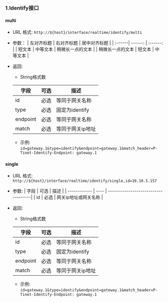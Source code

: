 ### 1.Identify接口 
#### multi

* URL 格式: `http://${host}/interface/realtime/identify/multi`
* 参数：
| 左对齐标题 | 右对齐标题 | 居中对齐标题 |
| :------| ------: | :------: |
| 短文本 | 中等文本 | 稍微长一点的文本 |
| 稍微长一点的文本 | 短文本 | 中等文本 |
* 返回:
  - String格式数

  | 字段          | 可选 | 描述                                 |
  | ------------ | ---- | ------------------------------------|
  | id           | 必选 | 等同于网关名称                         |
  | type         | 必选 | 固定为identify                        |
  | endpoint     | 必选 | 等同于网关名称                         |
  | match        | 必选 | 等同于网关ip地址                       |
  - 示例: `id=gateway.1&type=identify&endpoint=gateway.1&match_header=P-Tinet-Identify-Endpoint: gateway.1`
  


#### single

* URL 格式: `http://${host}/interface/realtime/identify/single,id=10.10.5.157`
* 参数:
    | 字段          | 可选 | 描述                                 |
    | ------------ | ---- | ------------------------------------|
    | id           | 必选 | 网关ip地址或网关名称                    |
* 返回:
  * String格式数

  | 字段          | 可选 | 描述                                  |
  | ------------ | ---- | ------------------------------------ |
  | id           | 必选 | 等同于网关名称                          |
  | type         | 必选 | 固定为identify                         |
  | endpoint     | 必选 | 等同于网关名称                          |
  | match        | 必选 | 等同于网关ip地址                        |
  * 示例: `id=gateway.1&type=identify&endpoint=gateway.1&match_header=P-Tinet-Identify-Endpoint: gateway.1`
